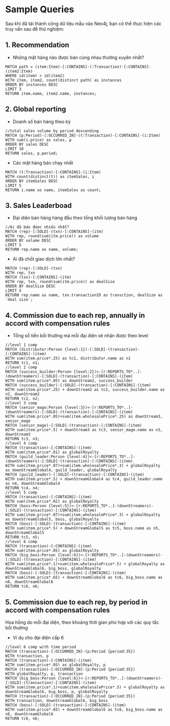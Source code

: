 # Sample Queries

Sau khi đã tải thành công dữ liệu mẫu vào Neo4j, bạn có thể thực hiện các truy vấn sau để thử nghiệm:

## 1. Recommendation

- Những mặt hàng nào được bán cùng nhau thường xuyên nhất?

```cypher
MATCH path = (item:Item)-[:CONTAINS]-(:Transaction)-[:CONTAINS]-(item2:Item)
WHERE id(item) > id(item2)
WITH item, item2, count(distinct path) as instances
ORDER BY instances DESC
LIMIT 3
RETURN item.name, item2.name, instances;
```

## 2. Global reporting

- Doanh số bán hàng theo kỳ

```cypher
//total sales volume by period descending
MATCH (p:Period)-[:OCCURRED_IN]-(t:Transaction)-[:CONTAINS]-(i:Item)
WITH sum(i.price) as sales, p
ORDER BY sales DESC
LIMIT 10
RETURN sales, p.period;
```

- Các mặt hàng bán chạy nhất

```cypher
MATCH (t:Transaction)-[:CONTAINS]-(i:Item)
WITH count(distinct(t)) as itemSales, i
ORDER BY itemSales DESC
LIMIT 5
RETURN i.name as name, itemSales as count;
```

## 3. Sales Leaderboad

- Đại diện bán hàng hàng đầu theo tổng khối lượng bán hàng

```cypher
//Ai đã bán được nhiều nhất?
MATCH (rep)-[:SOLD]-(txn)-[:CONTAINS]-(itm)
WITH rep, round(sum(itm.price)) as volume
ORDER BY volume DESC
LIMIT 5
RETURN rep.name as name, volume;
```

- Ai đã chốt giao dịch lớn nhất?

```cypher
MATCH (rep)-[:SOLD]-(txn)
WITH rep, txn
MATCH (txn)-[:CONTAINS]-(itm)
WITH rep, txn, round(sum(itm.price)) as dealSize
ORDER BY dealSize DESC
LIMIT 5
RETURN rep.name as name, txn.transactionID as transction, dealSize as `deal size`;
```

## 4. Commission due to each rep, annually in accord with compensation rules

- Tổng số tiền bồi thường mà mỗi đại diện sẽ nhận được theo level

```cypher
//level 1 comp
MATCH (distributor:Person {level:1})-[:SOLD]-(transaction)-[:CONTAINS]-(item)
WITH sum(item.price*.25) as tc1, distributor.name as n1
RETURN tc1, n1;
//level 2 comp
MATCH (success_builder:Person {level:2})<-[r:REPORTS_TO*..]-(downStreamers)-[:SOLD]-(transaction)-[:CONTAINS]-(item)
WITH sum(item.price*.05) as downStream2, success_builder
MATCH (success_builder)-[:SOLD]-(transaction)-[:CONTAINS]-(item)
WITH sum(item.price*.25) + downStream2 as tc2, success_builder.name as n2, downStream2
RETURN tc2, n2;
//level 3 comp
MATCH (senior_mage:Person {level:3})<-[r:REPORTS_TO*..]-(downStreamers)-[:SOLD]-(transaction)-[:CONTAINS]-(item)
WITH sum(item.price*.05)+sum(item.wholesalePrice*.25) as downStream3, senior_mage
MATCH (senior_mage)-[:SOLD]-(transaction)-[:CONTAINS]-(item)
WITH sum(item.price*.5) + downStream3 as tc3, senior_mage.name as n3, downStream3
RETURN tc3, n3;
//level 4 comp
MATCH (transaction)-[:CONTAINS]-(item)
WITH sum(item.price*.01) as globalRoyalty
MATCH (guild_leader:Person {level:4})<-[r:REPORTS_TO*..]-(downStreamers)-[:SOLD]-(transaction)-[:CONTAINS]-(item)
WITH sum(item.price*.07)+sum(item.wholesalePrice*.3) + globalRoyalty as downStreamGlobal4, guild_leader, globalRoyalty
MATCH (guild_leader)-[:SOLD]-(transaction)-[:CONTAINS]-(item)
WITH sum(item.price*.5) + downStreamGlobal4 as tc4, guild_leader.name as n4, downStreamGlobal4
RETURN tc4, n4;
//level 5 comp
MATCH (transaction)-[:CONTAINS]-(item)
WITH sum(item.price*.02) as globalRoyalty
MATCH (boss:Person {level:5})<-[r:REPORTS_TO*..]-(downStreamers)-[:SOLD]-(transaction)-[:CONTAINS]-(item)
WITH sum(item.price*.07)+sum(item.wholesalePrice*.3) + globalRoyalty as downStreamGlobal5, boss, globalRoyalty
MATCH (boss)-[:SOLD]-(transaction)-[:CONTAINS]-(item)
WITH sum(item.price*.5) + downStreamGlobal5 as tc5, boss.name as n5, downStreamGlobal5
RETURN tc5, n5;
//level 6 comp
MATCH (transaction)-[:CONTAINS]-(item)
WITH sum(item.price*.05) as globalRoyalty
MATCH (big_boss:Person {level:6})<-[r:REPORTS_TO*..]-(downStreamers)-[:SOLD]-(transaction)-[:CONTAINS]-(item)
WITH sum(item.price*.1)+sum(item.wholesalePrice*.5) + globalRoyalty as downStreamGlobal6, big_boss, globalRoyalty
MATCH (boss)-[:SOLD]-(transaction)-[:CONTAINS]-(item)
WITH sum(item.price*.65) + downStreamGlobal6 as tc6, big_boss.name as n6, downStreamGlobal6
RETURN tc6, n6;
```

## 5. Commission due to each rep, by period in accord with compensation rules

Hoa hồng do mỗi đại diện, theo khoảng thời gian phù hợp với các quy tắc bồi thường

- Ví dụ cho đại diện cấp 6

```cypher
//level 6 comp with time period
MATCH (transaction)-[:OCCURRED_IN]-(p:Period {period:35})
WITH transaction, p
MATCH (transaction)-[:CONTAINS]-(item)
WITH sum(item.price*.05) as globalRoyalty, p
MATCH (transaction)-[:OCCURRED_IN]-(p:Period {period:35})
WITH globalRoyalty, p, transaction
MATCH (big_boss:Person {level:6})<-[r:REPORTS_TO*..]-(downStreamers)-[:SOLD]-(transaction)-[:CONTAINS]-(item)
WITH sum(item.price*.1)+sum(item.wholesalePrice*.5) + globalRoyalty as downStreamGlobal6, big_boss, p, globalRoyalty
MATCH (transaction)-[:OCCURRED_IN]-(p:Period {period:35})
WITH transaction, downStreamGlobal6, big_boss
MATCH (boss)-[:SOLD]-(transaction)-[:CONTAINS]-(item)
WITH sum(item.price*.65) + downStreamGlobal6 as tc6, big_boss.name as n6, downStreamGlobal6
RETURN tc6, n6;
```
